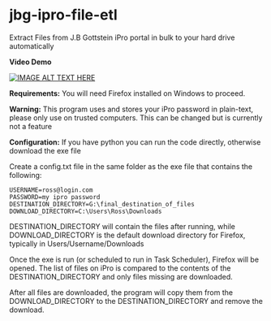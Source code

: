 
# jbg-ipro-file-etl
Extract Files from J.B Gottstein iPro portal in bulk to your hard drive automatically

**Video Demo**

[![IMAGE ALT TEXT HERE](https://img.youtube.com/vi/1wgAUTUw4oU/0.jpg)](https://www.youtube.com/watch?v=FE_zuzsqJwI)


**Requirements:** 
You will need Firefox installed on Windows to proceed.  

**Warning:**
This program uses and stores your iPro password in plain-text, please only use on trusted computers. This can be changed but is currently not a feature



**Configuration:**
If you have python you can run the code directly, otherwise download the exe file

Create a config.txt file in the same folder as the exe file that contains the following:

    USERNAME=ross@login.com
    PASSWORD=my ipro password
    DESTINATION_DIRECTORY=G:\final_destination_of_files
    DOWNLOAD_DIRECTORY=C:\Users\Ross\Downloads 

DESTINATION_DIRECTORY will contain the files after running, while DOWNLOAD_DIRECTORY is the default download directory for Firefox, typically in Users/Username/Downloads

Once the exe is run (or scheduled to run in Task Scheduler), Firefox will be opened. The list of files on iPro is compared to the contents of the DESTINATION_DIRECTORY and only files missing are downloaded.

After all files are downloaded, the program will copy them from the DOWNLOAD_DIRECTORY to the DESTINATION_DIRECTORY and remove the download.
